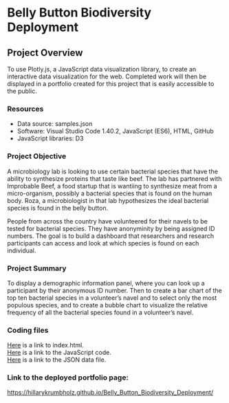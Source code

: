 # Belly Button Biodiversity Deployment

## Project Overview
To use Plotly.js, a JavaScript data visualization library, to create an interactive data visualization for the web. Completed work will then be displayed in a portfolio created for this project that is easily accessible to the public.

### Resources
- Data source: samples.json
- Software: Visual Studio Code 1.40.2, JavaScript (ES6), HTML, GitHub
- JavaScript libraries: D3

### Project Objective
A microbiology lab is looking to use certain bacterial species that have the ability to synthesize proteins that taste like beef. The lab has partnered with Improbable Beef, a food startup that is wantiing to synthesize meat from a micro-organism, possibly a bacterial species that is found on the human body. Roza, a microbiologist in that lab hypothesizes the ideal bacterial species is found in the belly button. 

People from across the country have volunteered for their navels to be tested for bacterial species. They have anonyminity by being assigned ID numbers. The goal is to build a dashboard that researchers and research participants can access and look at which species is found on each individual. 

### Project Summary
To display a demographic information panel, where you can look up a participant by their anonymous ID number. Then to create a bar chart of the top ten bacterial species in a volunteer’s navel and to select only the most populous species, and to
create a bubble chart to visualize the relative frequency of all the bacterial species found in a volunteer’s navel. 

### Coding files
[Here](https://github.com/hillarykrumbholz/Belly_Button_Biodiversity_Deployment/blob/master/index.html) is a link to index.html.<br/>
[Here](https://github.com/hillarykrumbholz/Belly_Button_Biodiversity_Deployment/blob/master/plots.js) is a link to the JavaScript code.<br/>
[Here](https://github.com/hillarykrumbholz/Belly_Button_Biodiversity_Deployment/blob/master/samples.json) is a link to the JSON data file.<br/>

### Link to the deployed portfolio page:
https://hillarykrumbholz.github.io/Belly_Button_Biodiversity_Deployment/
